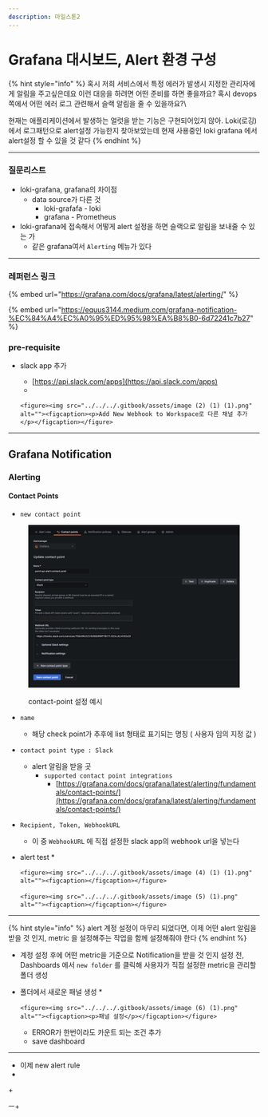 ```yaml
---
description: 마일스톤2
---
```


# Grafana 대시보드, Alert 환경 구성







{% hint style="info" %}
혹시 저희 서비스에서 특정 에러가 발생시 지정한 관리자에게 알림을 주고싶은데요 이런 대응을 하려면 어떤 준비를 하면 좋을까요? 혹시 devops쪽에서 어떤 에러 로그 관련해서 슬랙 알림을 줄 수 있을까요?\


현재는 애플리케이션에서 발생하는 얼럿을 받는 기능은 구현되어있지 않아. Loki(로깅) 에서 로그패턴으로 alert설정 가능한지 찾아보았는데 현재 사용중인 loki grafana 에서 alert설정 할 수 있을 것 같다
{% endhint %}



***

### 질문리스트

* loki-grafana, grafana의 차이점
  * data source가 다른 것
    * loki-grafafa - loki
    * grafana - Prometheus
* loki-grafana에 접속해서 어떻게 alert 설정을 하면 슬랙으로 알림을 보내줄 수 있는 가
  * 같은 grafana여서 `Alerting` 메뉴가 있다

***

### 레퍼런스 링크

{% embed url="https://grafana.com/docs/grafana/latest/alerting/" %}

{% embed url="https://equus3144.medium.com/grafana-notification-%EC%84%A4%EC%A0%95%ED%95%98%EA%B8%B0-6d72241c7b27" %}



### pre-requisite

* slack app 추가
  * [https://api.slack.com/apps](https://api.slack.com/apps)
  *

      <figure><img src="../../../.gitbook/assets/image (2) (1) (1).png" alt=""><figcaption><p>Add New Webhook to Workspace로 다른 채널 추가</p></figcaption></figure>

***

## Grafana Notification



### Alerting



#### Contact Points

* `new contact point`

<figure><img src="../../../.gitbook/assets/image (3) (1) (1).png" alt=""><figcaption><p>contact-point 설정 예시</p></figcaption></figure>

* `name`
  * 해당 check point가 추후에 list 형태로 표기되는 명칭 ( 사용자 임의 지정 값 )
* `contact point type : Slack`
  * alert 알림을 받을 곳
    * `supported contact point integrations`
      * [https://grafana.com/docs/grafana/latest/alerting/fundamentals/contact-points/](https://grafana.com/docs/grafana/latest/alerting/fundamentals/contact-points/)
* `Recipient, Token, WebhookURL`
  * 이 중 `WebhookURL` 에 직접 설정한 slack app의 webhook url을 넣는다
* alert test
  *

      <figure><img src="../../../.gitbook/assets/image (4) (1) (1).png" alt=""><figcaption></figcaption></figure>

      <figure><img src="../../../.gitbook/assets/image (5) (1).png" alt=""><figcaption></figcaption></figure>

***

{% hint style="info" %}
alert 계정 설정이 마무리 되었다면, 이제 어떤 alert 알림을 받을 것 인지, metric 을 설정해주는 작업을 함께 설정해줘야 한다
{% endhint %}

* 계정 설정 후에 어떤 metric을 기준으로 Notification을 받을 것 인지 설정 전, Dashboards 에서 `new folder` 를 클릭해 사용자가 직접 설정한 metric을 관리할 폴더 생성
* 폴더에서 새로운 패널 생성
  *

      <figure><img src="../../../.gitbook/assets/image (6) (1).png" alt=""><figcaption><p>패널 설정</p></figcaption></figure>


  * ERROR가 한번이라도 카운트 되는 조건 추가
  * save dashboard

***

* 이제 new alert rule
*



\+

&#x20;                                                                               ㅡ+

